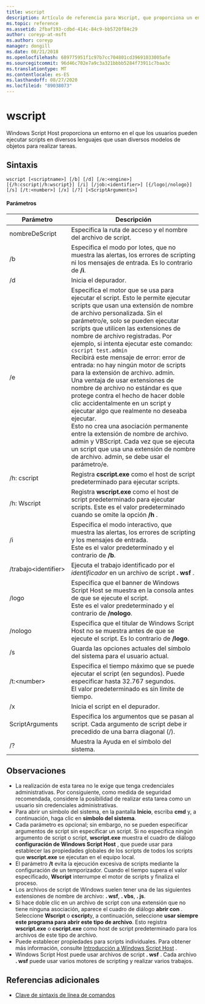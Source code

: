 ```yaml
---
title: wscript
description: Artículo de referencia para Wscript, que proporciona un entorno en el que los usuarios pueden ejecutar scripts en diversos lenguajes que usan diversos modelos de objetos para realizar tareas.
ms.topic: reference
ms.assetid: 2fbaf193-cdbd-414c-84c9-bb5720f84c29
author: coreyp-at-msft
ms.author: coreyp
manager: dongill
ms.date: 08/21/2018
ms.openlocfilehash: 689775951f1c97b7cc704801cd39691033005afe
ms.sourcegitcommit: 96d46c702e7a9c3a321bbbb5284f73911c7baa3c
ms.translationtype: MT
ms.contentlocale: es-ES
ms.lasthandoff: 08/27/2020
ms.locfileid: "89038073"
---
```

# <a name="wscript"></a>wscript



Windows Script Host proporciona un entorno en el que los usuarios pueden ejecutar scripts en diversos lenguajes que usan diversos modelos de objetos para realizar tareas.

## <a name="syntax"></a>Sintaxis

```
wscript [<scriptname>] [/b] [/d] [/e:<engine>] [{/h:cscript|/h:wscript}] [/i] [/job:<identifier>] [{/logo|/nologo}] [/s] [/t:<number>] [/x] [/?] [<ScriptArguments>]
```

#### <a name="parameters"></a>Parámetros

|Parámetro|Descripción|
|---------|-----------|
|nombreDeScript|Especifica la ruta de acceso y el nombre del archivo de script.|
|/b|Especifica el modo por lotes, que no muestra las alertas, los errores de scripting ni los mensajes de entrada. Es lo contrario de **/i**.|
|/d|Inicia el depurador.|
|/e|Especifica el motor que se usa para ejecutar el script. Esto le permite ejecutar scripts que usan una extensión de nombre de archivo personalizada. Sin el parámetro/e, solo se pueden ejecutar scripts que utilicen las extensiones de nombre de archivo registradas. Por ejemplo, si intenta ejecutar este comando:<br>```cscript test.admin```<br>Recibirá este mensaje de error: error de entrada: no hay ningún motor de scripts para la extensión de archivo. admin.<br>Una ventaja de usar extensiones de nombre de archivo no estándar es que protege contra el hecho de hacer doble clic accidentalmente en un script y ejecutar algo que realmente no deseaba ejecutar. <br>Esto no crea una asociación permanente entre la extensión de nombre de archivo. admin y VBScript. Cada vez que se ejecuta un script que usa una extensión de nombre de archivo. admin, se debe usar el parámetro/e.|
|/h: cscript|Registra **cscript.exe** como el host de script predeterminado para ejecutar scripts.|
|/h: Wscript|Registra **wscript.exe** como el host de script predeterminado para ejecutar scripts. Este es el valor predeterminado cuando se omite la opción **/h** .|
|/i|Especifica el modo interactivo, que muestra las alertas, los errores de scripting y los mensajes de entrada.</br>Este es el valor predeterminado y el contrario de **/b**.|
|/trabajo\<identifier>|Ejecuta el trabajo identificado por el *identificador* en un archivo de script **. wsf** .|
|/logo|Especifica que el banner de Windows Script Host se muestra en la consola antes de que se ejecute el script.</br>Este es el valor predeterminado y el contrario de **/nologo**.|
|/nologo|Especifica que el titular de Windows Script Host no se muestra antes de que se ejecute el script. Es lo contrario de **/logo**.|
|/s|Guarda las opciones actuales del símbolo del sistema para el usuario actual.|
|/t:\<number>|Especifica el tiempo máximo que se puede ejecutar el script (en segundos). Puede especificar hasta 32.767 segundos.</br>El valor predeterminado es sin límite de tiempo.|
|/x|Inicia el script en el depurador.|
|ScriptArguments|Especifica los argumentos que se pasan al script. Cada argumento de script debe ir precedido de una barra diagonal (/).|
|/?|Muestra la Ayuda en el símbolo del sistema.|

## <a name="remarks"></a>Observaciones

-   La realización de esta tarea no le exige que tenga credenciales administrativas. Por consiguiente, como medida de seguridad recomendada, considere la posibilidad de realizar esta tarea como un usuario sin credenciales administrativas.
-   Para abrir un símbolo del sistema, en la pantalla **Inicio**, escriba **cmd** y, a continuación, haga clic en **símbolo del sistema**.
-   Cada parámetro es opcional; sin embargo, no se pueden especificar argumentos de script sin especificar un script. Si no especifica ningún argumento de script o script, **wscript.exe** muestra el cuadro de diálogo **configuración de Windows Script Host** , que puede usar para establecer las propiedades globales de los scripts de todos los scripts que **wscript.exe** se ejecutan en el equipo local.
-   El parámetro **/t** evita la ejecución excesiva de scripts mediante la configuración de un temporizador. Cuando el tiempo supera el valor especificado, **Wscript** interrumpe el motor de scripts y finaliza el proceso.
-   Los archivos de script de Windows suelen tener una de las siguientes extensiones de nombre de archivo: **. wsf**, **. vbs**, **. js**.
-   Si hace doble clic en un archivo de script con una extensión que no tiene ninguna asociación, aparece el cuadro de diálogo **abrir con** . Seleccione **Wscript** o **cscript**y, a continuación, seleccione **usar siempre este programa para abrir este tipo de archivo**. Esto registra **wscript.exe** o **cscript.exe** como host de script predeterminado para los archivos de este tipo de archivo.
-   Puede establecer propiedades para scripts individuales. Para obtener más información, consulte [Introducción a Windows Script Host](/previous-versions/windows/it-pro/windows-server-2003/cc738350(v=ws.10)) .
-   Windows Script Host puede usar archivos de script **. wsf** . Cada archivo **. wsf** puede usar varios motores de scripting y realizar varios trabajos.

## <a name="additional-references"></a>Referencias adicionales

- [Clave de sintaxis de línea de comandos](command-line-syntax-key.md)
